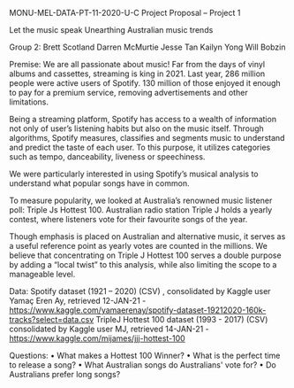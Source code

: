 MONU-MEL-DATA-PT-11-2020-U-C
Project Proposal – Project 1

Let the music speak
Unearthing Australian music trends

Group 2:
Brett Scotland
Darren McMurtie
Jesse Tan
Kailyn Yong
Will Bobzin

Premise:
We are all passionate about music! Far from the days of vinyl albums and cassettes, streaming is king in 2021. Last year, 286 million people were active users of Spotify. 130 million of those enjoyed it enough to pay for a premium service, removing advertisements and other limitations.

Being a streaming platform, Spotify has access to a wealth of information not only of user’s listening habits but also on the music itself. Through algorithms, Spotify measures, classifies and segments music to understand and predict the taste of each user. To this purpose, it utilizes categories such as tempo, danceability, liveness or speechiness.

We were particularly interested in using Spotify’s musical analysis to understand what popular songs have in common.

To measure popularity, we looked at Australia’s renowned music listener poll: Triple Js Hottest 100. Australian radio station Triple J holds a yearly contest, where listeners vote for their favourite songs of the year.

Though emphasis is placed on Australian and alternative music, it serves as a useful reference point as yearly votes are counted in the millions. We believe that concentrating on Triple J Hottest 100 serves a double purpose by adding a “local twist” to this analysis, while also limiting the scope to a manageable level.

Data:
Spotify dataset (1921 – 2020) (CSV) , consolidated by Kaggle user Yamaç Eren Ay, retrieved 12-JAN-21 - https://www.kaggle.com/yamaerenay/spotify-dataset-19212020-160k-tracks?select=data.csv
TripleJ Hottest 100 dataset (1993 - 2017) (CSV) consolidated by Kaggle user MJ, retrieved 14-JAN-21 - https://www.kaggle.com/mijames/jjj-hottest-100 

Questions:
•	What makes a Hottest 100 Winner?
•	What is the perfect time to release a song? 
•	What Australian songs do Australians' vote for?
•	Do Australians prefer long songs? 



